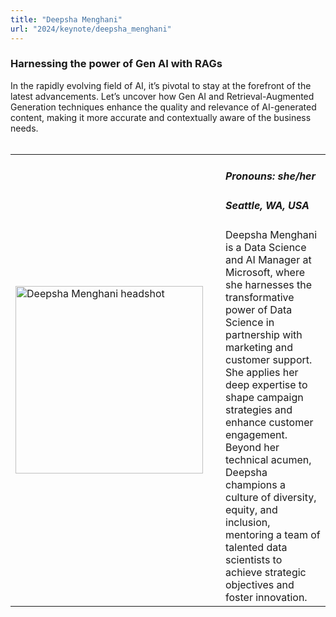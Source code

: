 ```yaml
---
title: "Deepsha Menghani"
url: "2024/keynote/deepsha_menghani"
---
```


### Harnessing the power of Gen AI with RAGs

In the rapidly evolving field of AI, it’s pivotal to stay at the forefront of the latest advancements. Let’s uncover how Gen AI and Retrieval-Augmented Generation techniques enhance the quality and relevance of AI-generated content, making it more accurate and contextually aware of the business needs. 
<br><br>

<table>
  <tr><td><img width="300px" style="float: left; padding: 0px 20px 0px 0px;" 
           src="../../../../img/speakers/speakers_2024/deepsha_menghani.jpeg" alt="Deepsha Menghani headshot"></td>
  <td>
      <h5>Pronouns: she/her</h5>
      <h5>Seattle, WA, USA</h5>
      Deepsha Menghani is a Data Science and AI Manager at Microsoft, where she harnesses the transformative power of Data Science in partnership with marketing and customer support. She applies her deep expertise to shape campaign strategies and enhance customer engagement. Beyond her technical acumen, Deepsha champions a culture of diversity, equity, and inclusion, mentoring a team of talented data scientists to achieve strategic objectives and foster innovation.
      </td></tr>

</table>



